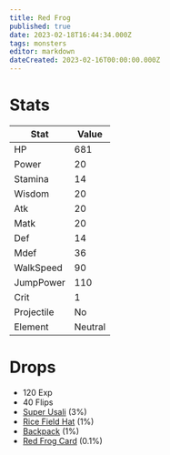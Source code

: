 ```yaml
---
title: Red Frog
published: true
date: 2023-02-18T16:44:34.000Z
tags: monsters
editor: markdown
dateCreated: 2023-02-16T00:00:00.000Z
---
```


# Stats
|Stat|Value|
|-|-|
|HP|681|
|Power|20|
|Stamina|14|
|Wisdom|20|
|Atk|20|
|Matk|20|
|Def|14|
|Mdef|36|
|WalkSpeed|90|
|JumpPower|110|
|Crit|1|
|Projectile|No|
|Element|Neutral|

# Drops
 * 120 Exp
 * 40 Flips
 * [Super Usali](/items/super-usali.md) (3%)
 * [Rice Field Hat](/items/rice-field-hat.md) (1%)
 * [Backpack](/items/backpack.md) (1%)
 * [Red Frog Card](/items/red-frog-card.md) (0.1%)
